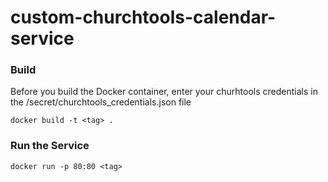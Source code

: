 # custom-churchtools-calendar-service



### Build
Before you build the Docker container, enter your churhtools credentials in the /secret/churchtools_credentials.json file
```
docker build -t <tag> .
```

### Run the Service
```
docker run -p 80:80 <tag>
```
